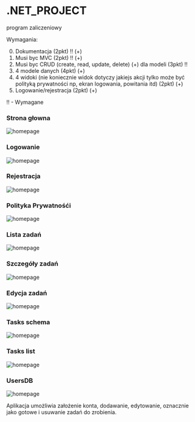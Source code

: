 # .NET_PROJECT

program zaliczeniowy

Wymagania:

0. Dokumentacja (2pkt) !! (+)
1. Musi byc MVC (2pkt) !! (+)
2. Musi byc CRUD (create, read, update, delete) (+) 
   dla modeli (3pkt) !!
3. 4 modele danych (4pkt) (+)
4. 4 widoki (nie koniecznie widok dotyczy jakiejs akcji tylko
   może być polityką prywatności np, ekran logowania, powitania
   itd) (2pkt) (+)
5. Logowanie/rejestracja (2pkt) (+)

!! - Wymagane

### Strona głowna
![homepage](https://github.com/Sarneusz/.NET_PROJECT/blob/main/screens/stronaglowna.jpg)
### Logowanie
![homepage](https://github.com/Sarneusz/.NET_PROJECT/blob/main/screens/logowanie.jpg)
### Rejestracja
![homepage](https://github.com/Sarneusz/.NET_PROJECT/blob/main/screens/rejestracja.jpg)
### Polityka Prywatnośći
![homepage](https://github.com/Sarneusz/.NET_PROJECT/blob/main/screens/polityka%20prywatnosci.jpg)
### Lista zadań
![homepage](https://github.com/Sarneusz/.NET_PROJECT/blob/main/screens/listazadan.jpg)
### Szczegóły zadań
![homepage](https://github.com/Sarneusz/.NET_PROJECT/blob/main/screens/szczegolyzadan.jpg)
### Edycja zadań
![homepage](https://github.com/Sarneusz/.NET_PROJECT/blob/main/screens/edycjazadan.jpg)
### Tasks schema
![homepage](https://github.com/Sarneusz/.NET_PROJECT/blob/main/screens/taskschema.jpg)
### Tasks list
![homepage](https://github.com/Sarneusz/.NET_PROJECT/blob/main/screens/taskslist.jpg)
### UsersDB
![homepage](https://github.com/Sarneusz/.NET_PROJECT/blob/main/screens/users.jpg)

Aplikacja umożliwia założenie konta, dodawanie, edytowanie, oznacznie jako gotowe i usuwanie zadań do zrobienia.